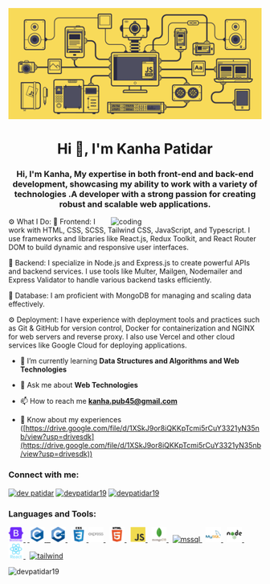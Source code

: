 ![logo](https://github.com/devPatidar19/devPatidar19/blob/main/front.gif)

<h1 align="center">Hi 👋, I'm Kanha Patidar</h1>
<h3 align="center">Hi, I'm Kanha, My expertise in both front-end and back-end development, showcasing my ability to work with a variety of technologies .A developer with a strong passion for creating robust and scalable web applications.</h3>
<img  align ="right" alt="coding" width="300" src="https://raj-rathod.github.io/rajesh-rathore/assets/images/developer.gif"/>

⚙️ What I Do:
🧩 Frontend: I work with HTML, CSS, SCSS, Tailwind CSS, JavaScript, and Typescript. I use frameworks and libraries like React.js, Redux Toolkit, and React Router DOM to build dynamic and responsive user interfaces.

🧩 Backend: I specialize in Node.js and Express.js to create powerful APIs and backend services. I use tools like Multer, Mailgen, Nodemailer and Express Validator to handle various backend tasks efficiently.

🧩 Database: I am proficient with MongoDB for managing and scaling data effectively.

⚙️ Deployment:
I have experience with deployment tools and practices such as Git & GitHub for version control, Docker for containerization and NGINX for web servers and reverse proxy. I also use Vercel and other cloud services like  Google Cloud for deploying applications.

- 🌱 I’m currently learning **Data Structures and Algorithms and Web Technologies**

- 💬 Ask me about **Web Technologies**

- 📫 How to reach me **kanha.pub45@gmail.com**

- 📄 Know about my experiences ([https://drive.google.com/file/d/1XSkJ9or8iQKKpTcmi5rCuY3321yN35nb/view?usp=drivesdk](https://drive.google.com/file/d/1XSkJ9or8iQKKpTcmi5rCuY3321yN35nb/view?usp=drivesdk))



<h3 align="left">Connect with me:</h3>
<p align="left">
<a href="https://www.linkedin.com/in/kanha-patidar-a77086222/" target="blank"><img align="center" src="https://raw.githubusercontent.com/rahuldkjain/github-profile-readme-generator/master/src/images/icons/Social/linked-in-alt.svg" alt="dev patidar" height="30" width="40" /></a> 
<a href="https://www.instagram.com/kanha_patidar45?igsh=aGlxZDA3ZzVqZmZ4" target="blank"><img align="center" src="https://raw.githubusercontent.com/rahuldkjain/github-profile-readme-generator/master/src/images/icons/Social/instagram.svg" alt="devpatidar19" height="30" width="40" /></a>
<a href="https://leetcode.com/u/kanhapatidar45/" target="blank"><img align="center" src="https://raw.githubusercontent.com/rahuldkjain/github-profile-readme-generator/master/src/images/icons/Social/leet-code.svg" alt="devpatidar19" height="30" width="40" /></a>
</p>

<h3 align="left">Languages and Tools:</h3>
<p align="left"> <a href="https://getbootstrap.com" target="_blank" rel="noreferrer"> <img src="https://raw.githubusercontent.com/devicons/devicon/master/icons/bootstrap/bootstrap-plain-wordmark.svg" alt="bootstrap" width="30" height="30"/> </a> &nbsp<a href="https://www.cprogramming.com/" target="_blank" rel="noreferrer"> <img src="https://raw.githubusercontent.com/devicons/devicon/master/icons/c/c-original.svg" alt="c" width="30" height="30"/> </a> <a href="https://www.w3schools.com/cpp/" target="_blank" rel="noreferrer"> &nbsp <img src="https://raw.githubusercontent.com/devicons/devicon/master/icons/cplusplus/cplusplus-original.svg" alt="cplusplus" width="30" height="30"/> </a>  &nbsp <a href="https://www.w3schools.com/css/" target="_blank" rel="noreferrer"> <img src="https://raw.githubusercontent.com/devicons/devicon/master/icons/css3/css3-original-wordmark.svg" alt="css3" width="30" height="30"/> </a> <a href="https://expressjs.com" target="_blank" rel="noreferrer"> <img src="https://raw.githubusercontent.com/devicons/devicon/master/icons/express/express-original-wordmark.svg" alt="express" width="30" height="30"/> </a>  &nbsp <a href="https://www.w3.org/html/" target="_blank" rel="noreferrer"> <img src="https://raw.githubusercontent.com/devicons/devicon/master/icons/html5/html5-original-wordmark.svg" alt="html5" width="30" height="30"/> </a>  &nbsp <a href="https://developer.mozilla.org/en-US/docs/Web/JavaScript" target="_blank" rel="noreferrer"> <img src="https://raw.githubusercontent.com/devicons/devicon/master/icons/javascript/javascript-original.svg" alt="javascript" width="30" height="30"/> </a> &nbsp <a href="https://www.mongodb.com/" target="_blank" rel="noreferrer"> <img src="https://raw.githubusercontent.com/devicons/devicon/master/icons/mongodb/mongodb-original-wordmark.svg" alt="mongodb" width="30" height="30"/> </a> &nbsp <a href="https://www.microsoft.com/en-us/sql-server" target="_blank" rel="noreferrer"> <img src="https://www.svgrepo.com/show/303229/microsoft-sql-server-logo.svg" alt="mssql" width="30" height="30"/> </a> &nbsp <a href="https://www.mysql.com/" target="_blank" rel="noreferrer"> <img src="https://raw.githubusercontent.com/devicons/devicon/master/icons/mysql/mysql-original-wordmark.svg" alt="mysql" width="30" height="30"/> </a>  &nbsp <a href="https://nodejs.org" target="_blank" rel="noreferrer"> <img src="https://raw.githubusercontent.com/devicons/devicon/master/icons/nodejs/nodejs-original-wordmark.svg" alt="nodejs" width="30" height="30"/> </a>  &nbsp <a href="https://reactjs.org/" target="_blank" rel="noreferrer"> <img src="https://raw.githubusercontent.com/devicons/devicon/master/icons/react/react-original-wordmark.svg" alt="react" width="30" height="30"/> </a>  &nbsp <a href="https://tailwindcss.com/" target="_blank" rel="noreferrer"> <img src="https://www.vectorlogo.zone/logos/tailwindcss/tailwindcss-icon.svg" alt="tailwind" width="30" height="30"/> </a> </p>

<p><img align="left" src="https://github-readme-stats.vercel.app/api/top-langs?username=devpatidar19&show_icons=true&locale=en&layout=compact" alt="devpatidar19" /></p>



<!--
**devPatidar19/devPatidar19** is a ✨ _special_ ✨ repository because its `README.md` (this file) appears on your GitHub profile.

Here are some ideas to get you started:

- 🔭 I’m currently working on ...
- 🌱 I’m currently learning ...
- 👯 I’m looking to collaborate on ...
- 🤔 I’m looking for help with ...
- 💬 Ask me about ...
- 📫 How to reach me: ...
- 😄 Pronouns: ...
- ⚡ Fun fact: ...
-->

